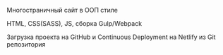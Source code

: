 Многостраничный сайт в ООП стиле

HTML, CSS(SASS), JS, сборка Gulp/Webpack

Загрузка проекта на GitHub и Continuous Deployment на Netlify из Git репозитория
